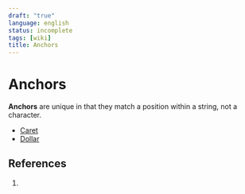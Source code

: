 ```yaml
---
draft: "true"
language: english
status: incomplete
tags: [wiki]
title: Anchors
---
```


# Anchors

**Anchors** are unique in that they match a position within a string, not a character.

- [Caret](Caret.md)
- [Dollar](Dollar.md)

## References

1.
